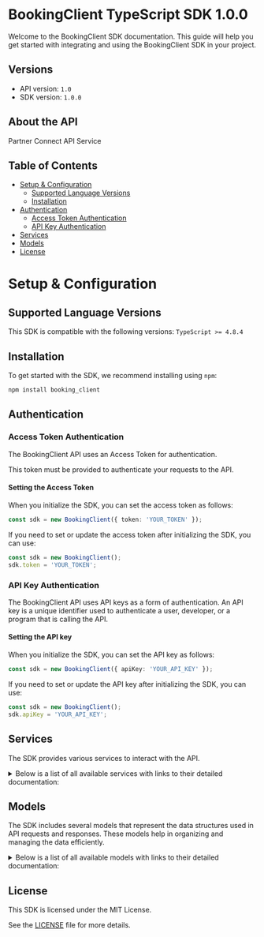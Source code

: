 # BookingClient TypeScript SDK 1.0.0

Welcome to the BookingClient SDK documentation. This guide will help you get started with integrating and using the BookingClient SDK in your project.

## Versions

- API version: `1.0`
- SDK version: `1.0.0`

## About the API

Partner Connect API Service

## Table of Contents

- [Setup & Configuration](#setup--configuration)
  - [Supported Language Versions](#supported-language-versions)
  - [Installation](#installation)
- [Authentication](#authentication)
  - [Access Token Authentication](#access-token-authentication)
  - [API Key Authentication](#api-key-authentication)
- [Services](#services)
- [Models](#models)
- [License](#license)

# Setup & Configuration

## Supported Language Versions

This SDK is compatible with the following versions: `TypeScript >= 4.8.4`

## Installation

To get started with the SDK, we recommend installing using `npm`:

```bash
npm install booking_client
```

## Authentication

### Access Token Authentication

The BookingClient API uses an Access Token for authentication.

This token must be provided to authenticate your requests to the API.

#### Setting the Access Token

When you initialize the SDK, you can set the access token as follows:

```ts
const sdk = new BookingClient({ token: 'YOUR_TOKEN' });
```

If you need to set or update the access token after initializing the SDK, you can use:

```ts
const sdk = new BookingClient();
sdk.token = 'YOUR_TOKEN';
```

### API Key Authentication

The BookingClient API uses API keys as a form of authentication. An API key is a unique identifier used to authenticate a user, developer, or a program that is calling the API.

#### Setting the API key

When you initialize the SDK, you can set the API key as follows:

```ts
const sdk = new BookingClient({ apiKey: 'YOUR_API_KEY' });
```

If you need to set or update the API key after initializing the SDK, you can use:

```ts
const sdk = new BookingClient();
sdk.apiKey = 'YOUR_API_KEY';
```

## Services

The SDK provides various services to interact with the API.

<details> 
<summary>Below is a list of all available services with links to their detailed documentation:</summary>

| Name                                                                                   |
| :------------------------------------------------------------------------------------- |
| [DemandApiV3CompatibleService](documentation/services/DemandApiV3CompatibleService.md) |
| [DemandApiV2CompatibleService](documentation/services/DemandApiV2CompatibleService.md) |

</details>

## Models

The SDK includes several models that represent the data structures used in API requests and responses. These models help in organizing and managing the data efficiently.

<details> 
<summary>Below is a list of all available models with links to their detailed documentation:</summary>

| Name                                                                                                             | Description                                                                                                                                                                                                                                                                                               |
| :--------------------------------------------------------------------------------------------------------------- | :-------------------------------------------------------------------------------------------------------------------------------------------------------------------------------------------------------------------------------------------------------------------------------------------------------- |
| [SearchInputDto](documentation/models/SearchInputDto.md)                                                         |                                                                                                                                                                                                                                                                                                           |
| [ResponseOutputListSearchOutputDto](documentation/models/ResponseOutputListSearchOutputDto.md)                   |                                                                                                                                                                                                                                                                                                           |
| [SearchAccept](documentation/models/SearchAccept.md)                                                             |                                                                                                                                                                                                                                                                                                           |
| [DetailsInputDto](documentation/models/DetailsInputDto.md)                                                       |                                                                                                                                                                                                                                                                                                           |
| [ResponseOutputListDetailsOutputDto](documentation/models/ResponseOutputListDetailsOutputDto.md)                 |                                                                                                                                                                                                                                                                                                           |
| [PostDetailsAccept](documentation/models/PostDetailsAccept.md)                                                   |                                                                                                                                                                                                                                                                                                           |
| [ConstantInputDto](documentation/models/ConstantInputDto.md)                                                     |                                                                                                                                                                                                                                                                                                           |
| [ResponseOutputConstantsOutputDto](documentation/models/ResponseOutputConstantsOutputDto.md)                     |                                                                                                                                                                                                                                                                                                           |
| [GetAccommodationConstantsAccept](documentation/models/GetAccommodationConstantsAccept.md)                       |                                                                                                                                                                                                                                                                                                           |
| [ResponseOutputV2ReviewScoresOutputDto](documentation/models/ResponseOutputV2ReviewScoresOutputDto.md)           |                                                                                                                                                                                                                                                                                                           |
| [ReviewScoresInputDto](documentation/models/ReviewScoresInputDto.md)                                             |                                                                                                                                                                                                                                                                                                           |
| [GetHotelsReviewScoresAccept](documentation/models/GetHotelsReviewScoresAccept.md)                               |                                                                                                                                                                                                                                                                                                           |
| [ResponseOutputV2HotelsOutputDto](documentation/models/ResponseOutputV2HotelsOutputDto.md)                       |                                                                                                                                                                                                                                                                                                           |
| [HotelsInputDto](documentation/models/HotelsInputDto.md)                                                         |                                                                                                                                                                                                                                                                                                           |
| [GetHotelsAccept](documentation/models/GetHotelsAccept.md)                                                       |                                                                                                                                                                                                                                                                                                           |
| [ResponseOutputV2HotelTypesOutputDto](documentation/models/ResponseOutputV2HotelTypesOutputDto.md)               |                                                                                                                                                                                                                                                                                                           |
| [HotelTypeInputDto](documentation/models/HotelTypeInputDto.md)                                                   |                                                                                                                                                                                                                                                                                                           |
| [GetHotelTypesAccept](documentation/models/GetHotelTypesAccept.md)                                               |                                                                                                                                                                                                                                                                                                           |
| [ResponseOutputV2HotelThemeTypesOutputDto](documentation/models/ResponseOutputV2HotelThemeTypesOutputDto.md)     |                                                                                                                                                                                                                                                                                                           |
| [HotelThemeTypeInputDto](documentation/models/HotelThemeTypeInputDto.md)                                         |                                                                                                                                                                                                                                                                                                           |
| [GetHotelThemeTypesAccept](documentation/models/GetHotelThemeTypesAccept.md)                                     |                                                                                                                                                                                                                                                                                                           |
| [ResponseOutputV2HotelFacilityTypeOutputDto](documentation/models/ResponseOutputV2HotelFacilityTypeOutputDto.md) |                                                                                                                                                                                                                                                                                                           |
| [HotelFacilityInputDto](documentation/models/HotelFacilityInputDto.md)                                           |                                                                                                                                                                                                                                                                                                           |
| [GetRoomFacilityTypesAccept](documentation/models/GetRoomFacilityTypesAccept.md)                                 |                                                                                                                                                                                                                                                                                                           |
| [ResponseOutputV2HotelAvailabilityOutputDto](documentation/models/ResponseOutputV2HotelAvailabilityOutputDto.md) |                                                                                                                                                                                                                                                                                                           |
| [HotelAvailabilityInputDto](documentation/models/HotelAvailabilityInputDto.md)                                   |                                                                                                                                                                                                                                                                                                           |
| [GetHotelAvailabilityAccept](documentation/models/GetHotelAvailabilityAccept.md)                                 |                                                                                                                                                                                                                                                                                                           |
| [ResponseOutputV2BlockAvailabilityOutputDto](documentation/models/ResponseOutputV2BlockAvailabilityOutputDto.md) |                                                                                                                                                                                                                                                                                                           |
| [BlockAvailabilityInputDto](documentation/models/BlockAvailabilityInputDto.md)                                   |                                                                                                                                                                                                                                                                                                           |
| [GetBlockAvailabilityAccept](documentation/models/GetBlockAvailabilityAccept.md)                                 |                                                                                                                                                                                                                                                                                                           |
| [BookerInputDto](documentation/models/BookerInputDto.md)                                                         | The booker's information.                                                                                                                                                                                                                                                                                 |
| [GuestsInputDto](documentation/models/GuestsInputDto.md)                                                         | The guest details for the request.                                                                                                                                                                                                                                                                        |
| [SearchInputDtoExtras](documentation/models/SearchInputDtoExtras.md)                                             | Input parameter to request for additional information about the products.                                                                                                                                                                                                                                 |
| [Coordinates](documentation/models/Coordinates.md)                                                               | Limit the result list to the specified coordinates.                                                                                                                                                                                                                                                       |
| [Platform](documentation/models/Platform.md)                                                                     | The booker platform for showing the platform based deals and prices.                                                                                                                                                                                                                                      |
| [TravelPurpose](documentation/models/TravelPurpose.md)                                                           | The travel purpose of the booker.                                                                                                                                                                                                                                                                         |
| [UserGroups](documentation/models/UserGroups.md)                                                                 | The user groups that the booker is a member of.                                                                                                                                                                                                                                                           |
| [AllocationInputDto](documentation/models/AllocationInputDto.md)                                                 | The exact allocation of guests to rooms.                                                                                                                                                                                                                                                                  |
| [SearchOutputDto](documentation/models/SearchOutputDto.md)                                                       |                                                                                                                                                                                                                                                                                                           |
| [PriceDataDtoDouble](documentation/models/PriceDataDtoDouble.md)                                                 | The price components of this product or selection of products. 'base' and 'extra_charges' are returned only when explicitly requested (via 'extras=extra_charges').                                                                                                                                       |
| [ProductDto](documentation/models/ProductDto.md)                                                                 |                                                                                                                                                                                                                                                                                                           |
| [ExtraChargesDtoDouble](documentation/models/ExtraChargesDtoDouble.md)                                           | The charge breakdown. Includes taxes and fees.                                                                                                                                                                                                                                                            |
| [PoliciesDto](documentation/models/PoliciesDto.md)                                                               | The policies for this product.                                                                                                                                                                                                                                                                            |
| [PriceDataDtoListChargeDto](documentation/models/PriceDataDtoListChargeDto.md)                                   | The price components of this product or selection of products. 'base' and 'extra_charges' are returned only when explicitly requested (via 'extras=extra_charges').                                                                                                                                       |
| [DealDto](documentation/models/DealDto.md)                                                                       | This specifies the deal tagging for the product.                                                                                                                                                                                                                                                          |
| [CancellationDto](documentation/models/CancellationDto.md)                                                       | The cancellation policy for this product.                                                                                                                                                                                                                                                                 |
| [MealPlanDto](documentation/models/MealPlanDto.md)                                                               | The meal plan policy for this product.                                                                                                                                                                                                                                                                    |
| [PaymentDto](documentation/models/PaymentDto.md)                                                                 | Payment terms and conditions for this product.                                                                                                                                                                                                                                                            |
| [Type\_](documentation/models/Type_.md)                                                                          | The cancellation scheme supported by this product.                                                                                                                                                                                                                                                        |
| [Meals](documentation/models/Meals.md)                                                                           | The meals included in the meal plan.                                                                                                                                                                                                                                                                      |
| [Plan](documentation/models/Plan.md)                                                                             | The meal plan included in this product.                                                                                                                                                                                                                                                                   |
| [PaymentTypes](documentation/models/PaymentTypes.md)                                                             |                                                                                                                                                                                                                                                                                                           |
| [ExtraChargesDtoListChargeDto](documentation/models/ExtraChargesDtoListChargeDto.md)                             | The charge breakdown. Includes taxes and fees.                                                                                                                                                                                                                                                            |
| [ChargeDto](documentation/models/ChargeDto.md)                                                                   |                                                                                                                                                                                                                                                                                                           |
| [Mode](documentation/models/Mode.md)                                                                             |                                                                                                                                                                                                                                                                                                           |
| [Tags](documentation/models/Tags.md)                                                                             |                                                                                                                                                                                                                                                                                                           |
| [DetailsInputDtoExtras](documentation/models/DetailsInputDtoExtras.md)                                           | Input parameter to request for additional information about the accommodation property. It should be passed as a JSON array with one or more items.                                                                                                                                                       |
| [DetailsInputDtoLanguages](documentation/models/DetailsInputDtoLanguages.md)                                     | An IETF language tag code that uniquely identifies a supported human language or dialect as described here: https://en.wikipedia.org/wiki/IETF_language_tag. Note that in in demand-api-v3-compatible the whole tag is always lowercase. Examples: "nl" for Dutch/Nederlands or "en-us" for English (US). |
| [DetailsOutputDto](documentation/models/DetailsOutputDto.md)                                                     |                                                                                                                                                                                                                                                                                                           |
| [TranslatedString](documentation/models/TranslatedString.md)                                                     | Translated description of this room. The maximum number of characters returned may be limited by contract.                                                                                                                                                                                                |
| [CheckinCheckoutTimesDto](documentation/models/CheckinCheckoutTimesDto.md)                                       |                                                                                                                                                                                                                                                                                                           |
| [ContactsDto](documentation/models/ContactsDto.md)                                                               | Contact information of the accommodation.                                                                                                                                                                                                                                                                 |
| [FacilityDto](documentation/models/FacilityDto.md)                                                               | The list of facilities available in this property. Requires `{"extras":["facilities"]}`.                                                                                                                                                                                                                  |
| [DescriptionDto](documentation/models/DescriptionDto.md)                                                         | Textual information about the accommodation. Requires `{"extras":["description"]}`.                                                                                                                                                                                                                       |
| [KeyCollectionInformationDto](documentation/models/KeyCollectionInformationDto.md)                               |                                                                                                                                                                                                                                                                                                           |
| [LocationDto](documentation/models/LocationDto.md)                                                               | All location related information of this accommodation property.                                                                                                                                                                                                                                          |
| [PhotoDto](documentation/models/PhotoDto.md)                                                                     |                                                                                                                                                                                                                                                                                                           |
| [ProgramSettingsDto](documentation/models/ProgramSettingsDto.md)                                                 | Details of programmes undergone by the property.                                                                                                                                                                                                                                                          |
| [RatingDto](documentation/models/RatingDto.md)                                                                   |                                                                                                                                                                                                                                                                                                           |
| [RoomDto](documentation/models/RoomDto.md)                                                                       | The list of room types available at this property. Requires `{"extras":["rooms"]}`.                                                                                                                                                                                                                       |
| [LocalTime](documentation/models/LocalTime.md)                                                                   | The time till when checkout can be done at this property.                                                                                                                                                                                                                                                 |
| [ContactDto](documentation/models/ContactDto.md)                                                                 | Contact information of the accommodation. It can be `null` if the data is missing.                                                                                                                                                                                                                        |
| [FacilityDtoAttributes](documentation/models/FacilityDtoAttributes.md)                                           | List of optional attributes for this facility.                                                                                                                                                                                                                                                            |
| [TranslationInformation](documentation/models/TranslationInformation.md)                                         | Text containing important information about the property. The value is translated in the requested languages.                                                                                                                                                                                             |
| [TruncatedString](documentation/models/TruncatedString.md)                                                       | The translated description text of this accommodation property in the requested languages. The maximum number of characters returned may be limited by contract.                                                                                                                                          |
| [AlternativeKeyLocationDto](documentation/models/AlternativeKeyLocationDto.md)                                   | Alternate location to collect the key of this accommodation property. This is returned if the key to access the property is in another location.                                                                                                                                                          |
| [LazyTranslatedString](documentation/models/LazyTranslatedString.md)                                             | Translated accommodation address.                                                                                                                                                                                                                                                                         |
| [CoordinatesDto](documentation/models/CoordinatesDto.md)                                                         | A signed integer number that uniquely identifies a city.                                                                                                                                                                                                                                                  |
| [PhotoUrlDto](documentation/models/PhotoUrlDto.md)                                                               |                                                                                                                                                                                                                                                                                                           |
| [StarsType](documentation/models/StarsType.md)                                                                   | An enumerated value describing which type of stars this accommodation has.                                                                                                                                                                                                                                |
| [RoomDtoAttributes](documentation/models/RoomDtoAttributes.md)                                                   | Lists a set of attribute qualifiers for this room. Will not be returned if no relevant attributes are applicable.                                                                                                                                                                                         |
| [BedOptionDto](documentation/models/BedOptionDto.md)                                                             | Lists all possible bedding options for this room or apartment.                                                                                                                                                                                                                                            |
| [CribsAndExtraBedsDto](documentation/models/CribsAndExtraBedsDto.md)                                             | Lists room options regarding adding cribs and/or extra beds.                                                                                                                                                                                                                                              |
| [RoomMaximumOccupancyDto](documentation/models/RoomMaximumOccupancyDto.md)                                       | Occupancy limits and options.                                                                                                                                                                                                                                                                             |
| [NumberOfRoomsDto](documentation/models/NumberOfRoomsDto.md)                                                     | Total rooms available.                                                                                                                                                                                                                                                                                    |
| [BedConfigurationDto](documentation/models/BedConfigurationDto.md)                                               | Lists all alternative bed configurations that are supported.                                                                                                                                                                                                                                              |
| [BedDto](documentation/models/BedDto.md)                                                                         | Detail list of all different types and number of beds included in this configuration.                                                                                                                                                                                                                     |
| [Constants](documentation/models/Constants.md)                                                                   | Allows to filter the results only for specific sections.                                                                                                                                                                                                                                                  |
| [ConstantInputDtoLanguages](documentation/models/ConstantInputDtoLanguages.md)                                   |                                                                                                                                                                                                                                                                                                           |
| [Meta](documentation/models/Meta.md)                                                                             |                                                                                                                                                                                                                                                                                                           |
| [ReviewScoresOutputDto](documentation/models/ReviewScoresOutputDto.md)                                           |                                                                                                                                                                                                                                                                                                           |
| [ScoreBreakdown](documentation/models/ScoreBreakdown.md)                                                         | A breakdown of scores per reviewer type and review question.                                                                                                                                                                                                                                              |
| [ScoreDistribution](documentation/models/ScoreDistribution.md)                                                   | A breakdown of all review scores into buckets 1 - 10.                                                                                                                                                                                                                                                     |
| [QuestionDto](documentation/models/QuestionDto.md)                                                               | Review scores per question.                                                                                                                                                                                                                                                                               |
| [ReviewScoresInputDtoLanguage](documentation/models/ReviewScoresInputDtoLanguage.md)                             | Code of the language used to render response. Please check the "Possible Values" section of the documentation for the accepted language codes.                                                                                                                                                            |
| [ReviewerType](documentation/models/ReviewerType.md)                                                             | Limits reviews to those written by specific reviewer type.                                                                                                                                                                                                                                                |
| [HotelsOutputDto](documentation/models/HotelsOutputDto.md)                                                       |                                                                                                                                                                                                                                                                                                           |
| [HotelDataDto](documentation/models/HotelDataDto.md)                                                             | Hotel specific information.                                                                                                                                                                                                                                                                               |
| [RoomDataDto](documentation/models/RoomDataDto.md)                                                               | This block has room data for this hotel.                                                                                                                                                                                                                                                                  |
| [HotelPhotoDto](documentation/models/HotelPhotoDto.md)                                                           | Photos specific information of the hotel.                                                                                                                                                                                                                                                                 |
| [RoomInfoDto](documentation/models/RoomInfoDto.md)                                                               |                                                                                                                                                                                                                                                                                                           |
| [BedroomDto](documentation/models/BedroomDto.md)                                                                 |                                                                                                                                                                                                                                                                                                           |
| [RoomOccupancyDto](documentation/models/RoomOccupancyDto.md)                                                     |                                                                                                                                                                                                                                                                                                           |
| [RoomSizeDto](documentation/models/RoomSizeDto.md)                                                               |                                                                                                                                                                                                                                                                                                           |
| [HotelsInputDtoLanguage](documentation/models/HotelsInputDtoLanguage.md)                                         | The language code to return the results in. Please check the "Possible Values" section of the documentation for the accepted language codes.                                                                                                                                                              |
| [HotelsInputDtoExtras](documentation/models/HotelsInputDtoExtras.md)                                             | Returns extra bits of information about hotels.                                                                                                                                                                                                                                                           |
| [HotelTypesOutputDto](documentation/models/HotelTypesOutputDto.md)                                               |                                                                                                                                                                                                                                                                                                           |
| [TranslationDto](documentation/models/TranslationDto.md)                                                         |                                                                                                                                                                                                                                                                                                           |
| [HotelTypeInputDtoLanguages](documentation/models/HotelTypeInputDtoLanguages.md)                                 | Limit the results to these languages. Please check the "Possible Values" section of the documentation for the accepted language codes.                                                                                                                                                                    |
| [HotelThemeTypesOutputDto](documentation/models/HotelThemeTypesOutputDto.md)                                     |                                                                                                                                                                                                                                                                                                           |
| [HotelFacilityTypeOutputDto](documentation/models/HotelFacilityTypeOutputDto.md)                                 |                                                                                                                                                                                                                                                                                                           |
| [HotelFacilityInputDtoLanguages](documentation/models/HotelFacilityInputDtoLanguages.md)                         | Limit the results to these languages. Please check the "Possible Values" section of the documentation for the accepted language codes.                                                                                                                                                                    |
| [HotelAvailabilityOutputDto](documentation/models/HotelAvailabilityOutputDto.md)                                 |                                                                                                                                                                                                                                                                                                           |
| [HotelAvailabilityInputDtoUserPlatform](documentation/models/HotelAvailabilityInputDtoUserPlatform.md)           | The user's platform.                                                                                                                                                                                                                                                                                      |
| [BlockAvailabilityOutputDto](documentation/models/BlockAvailabilityOutputDto.md)                                 |                                                                                                                                                                                                                                                                                                           |
| [BlockOutputDto](documentation/models/BlockOutputDto.md)                                                         | The object containing all the relevant information for the combination of room, policy, meal and occupancy that determines the price." A block is the unique entity you book with booking.com.                                                                                                            |
| [BlockAvailabilityInputDtoExtras](documentation/models/BlockAvailabilityInputDtoExtras.md)                       | The extra items for this request. See the documentation for more details about each extra.                                                                                                                                                                                                                |
| [BlockAvailabilityInputDtoLanguage](documentation/models/BlockAvailabilityInputDtoLanguage.md)                   | Specify the language for: block_id, policies, room texts and hotel descriptions. Note: not all text is translated in all languages. Please check the "Possible Values" section of the documentation for the accepted language codes.                                                                      |
| [BlockAvailabilityInputDtoUserPlatform](documentation/models/BlockAvailabilityInputDtoUserPlatform.md)           | The user's platform.                                                                                                                                                                                                                                                                                      |

</details>

## License

This SDK is licensed under the MIT License.

See the [LICENSE](LICENSE) file for more details.

<!-- This file was generated by liblab | https://liblab.com/ -->
